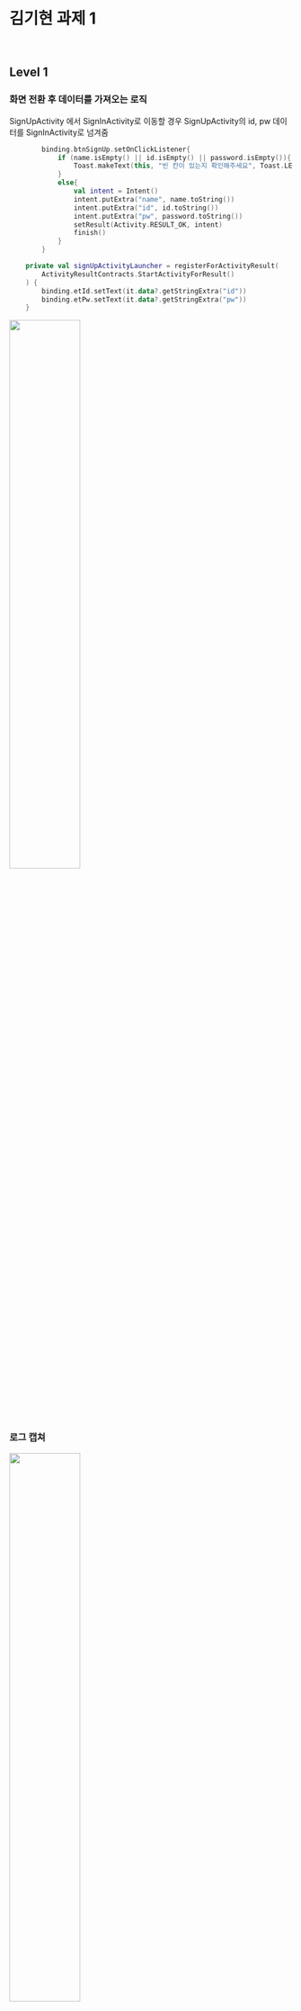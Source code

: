 # 김기현 과제 1
</br>


## Level 1

### 화면 전환 후 데이터를 가져오는 로직
SignUpActivity 에서 SignInActivity로 이동할 경우 SignUpActivity의 id, pw 데이터를 SignInActivity로 넘겨줌

``` Kotlin
        binding.btnSignUp.setOnClickListener{
            if (name.isEmpty() || id.isEmpty() || password.isEmpty()){
                Toast.makeText(this, "빈 칸이 있는지 확인해주세요", Toast.LENGTH_SHORT).show()
            }
            else{
                val intent = Intent()
                intent.putExtra("name", name.toString())
                intent.putExtra("id", id.toString())
                intent.putExtra("pw", password.toString())
                setResult(Activity.RESULT_OK, intent)
                finish()
            }
        }
```

``` Kotlin
    private val signUpActivityLauncher = registerForActivityResult(
        ActivityResultContracts.StartActivityForResult()
    ) {
        binding.etId.setText(it.data?.getStringExtra("id"))
        binding.etPw.setText(it.data?.getStringExtra("pw"))
    }
```

<img src="https://user-images.githubusercontent.com/59547069/114302705-243c3780-9b05-11eb-9d81-d5f6d5d0da08.png" width="50%" height="50%">

### 로그 캡쳐
<img src="https://user-images.githubusercontent.com/59547069/114302620-ca3b7200-9b04-11eb-8cfb-3e9c6241d6a5.png" width="50%" height="50%">

------------
## Level 2

### 변수 이름 체크
위젯명을 먼저 쓰고 뒤에서 무슨 역할을 하는 위젯인지 설명하는 방식으로 변수의 이름을 설정함

-  SignInActivity

        - cl_login_id : id를 입력하는 constraint layout
        - tv_id : id 텍스트
        - et_id : id를 입력받는 부분
        - cl_login_pw : pw를 입력하는 constraint layout
        - tv_pw : pw 텍스트
        - et_pw : pw를 입력받는 부분
        - btn_login : 로그인 버튼
        - tv_no_id : 아이디와 비밀번호가 없는지 말하는 텍스트
        - tv_sign_up : 회원가입 뷰 (SignUpActivity)로 이동하는 버튼 텍스트뷰

-  SignUpActivity

        - cl_sign_up_name : name를 입력하는 constraint layout
        - tv_sign_up_name : name 텍스트
        - et_sign_up_name : name를 입력받는 부분
        - cl_sign_up_id : id를 입력하는 constraint layout
        - tv_sign_up_id : id 텍스트
        - et_sign_up_id : id를 입력받는 부분
        - cl_sign_up_pw : pw를 입력하는 constraint layout
        - tv_sign_up_pw : pw 텍스트
        - et_sign_up_pw : pw를 입력받는 부분
        - btn_sign_up : 회원가입을 완료하는 버튼


-  HomeActivity

        - guideline/guideline2 : 레이아웃을 위한 가이드라인
        - cl_profile : 프로필이 들어가는 constraint layout
        - img_home_profile : 프로필 사진이 보여주는 이미지뷰
        - tv_home_profile_id : 프로필 아이디가 보여주는 텍스트뷰
        - tv_home_profile_name : 프로필 이름을 보여주는 텍스트뷰
        - tv_home_profile_intro : 프로필 자기소개를 보여주는 텍스트뷰

### Guideline 사용
세로로 0.05%, 0.95%의 위치에 가이드라인을 만들어 사용
</br>
<img src="https://user-images.githubusercontent.com/59547069/114306610-4343c500-9b17-11eb-868d-0b45a37a3bdb.png" width="50%" height="50%">


### 스크롤뷰 사용
자기소개 내용이 길어질 경우 스크롤해서 내용을 볼 수 있도록 스크롤뷰 사용
</br>
<img src="https://user-images.githubusercontent.com/59547069/114306667-75552700-9b17-11eb-95fc-b6a20fcc8163.png" width="50%" height="50%">


## 이번 과제를 통해 배운 내용
화면을 전환하고 데이터를 가져올 때 registerForActivityResult를 이용해보고 배우게 되었다.
그리고 이에 대해서 더 알고 싶어 찾아보았는데

기존에는 StartActivityForResult로 결과를 가져올 액티비티를 실행하고, 어떤 액티비티를 실행했는지에 상관 없이 반드시 onActivityResult Callback에서 결과를 처리해야 했다.

이렇게 되면 한 콜백에서 매우 많은 분기 처리가 필요하여 좋지 않게 된다. 그래서 registerForActivityResult, Launcher를 쓰게 되면 콜백이 모두 분리되어서 매핑하는 로직이 사라져 좋다고 한다.
